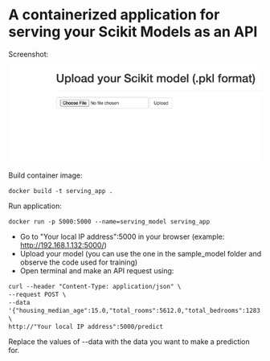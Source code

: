 # A containerized application for serving your Scikit Models as an API
Screenshot:



![](https://github.com/skandupmanyu/Model_Serving_App/blob/master/screenshot/interface.png)

Build container image:
```
docker build -t serving_app .
```

Run application:
```
docker run -p 5000:5000 --name=serving_model serving_app
```

- Go to "Your local IP address":5000 in your browser (example: http://192.168.1.132:5000/)
- Upload your model (you can use the one in the sample_model folder and observe the code used for training)
- Open terminal and make an API request using:

```
curl --header "Content-Type: application/json" \
--request POST \
--data '{"housing_median_age":15.0,"total_rooms":5612.0,"total_bedrooms":1283.0,"population":1015.0,"households":472.0,"median_income":1.4936}' \
http://"Your local IP address":5000/predict
```

Replace the values of --data with the data you want to make a prediction for.
